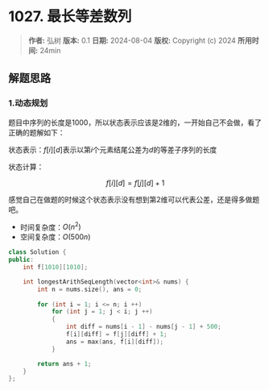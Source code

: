 # 1027. 最长等差数列

> **作者:** 弘树
> **版本:** 0.1
> **日期:** 2024-08-04
> **版权:** Copyright (c) 2024
> **所用时间:** 24min

## 解题思路
### 1.动态规划

题目中序列的长度是1000，所以状态表示应该是2维的，一开始自己不会做，看了正确的题解如下：

状态表示：$f[i][d]$表示以第$i$个元素结尾公差为$d$的等差子序列的长度

状态计算：

$$
	f[i][d] = f[j][d] + 1
$$

感觉自己在做题的时候这个状态表示没有想到第2维可以代表公差，还是得多做题吧。

- 时间复杂度：$O(n^2)$
- 空间复杂度：$O(500n)$

```C++
class Solution {
public:
    int f[1010][1010];

    int longestArithSeqLength(vector<int>& nums) {
        int n = nums.size(), ans = 0;
        
        for (int i = 1; i <= n; i ++)
            for (int j = 1; j < i; j ++)
            {
                int diff = nums[i - 1] - nums[j - 1] + 500;
                f[i][diff] = f[j][diff] + 1;
                ans = max(ans, f[i][diff]);
            }

        return ans + 1;
    }
};
```